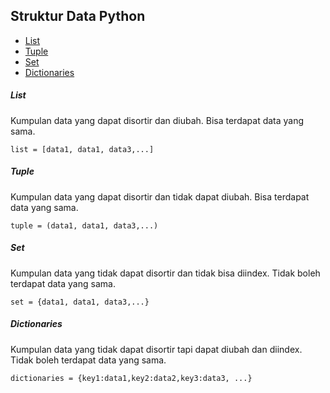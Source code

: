 ## Struktur Data Python

- [List]()
- [Tuple]()
- [Set]()
- [Dictionaries]()

##### List
Kumpulan data yang dapat disortir dan diubah. Bisa terdapat data yang sama.
```
list = [data1, data1, data3,...]
```
 
##### Tuple
Kumpulan data yang dapat disortir dan tidak dapat diubah. Bisa terdapat data yang sama.
```
tuple = (data1, data1, data3,...)
```

##### Set
Kumpulan data yang tidak dapat disortir dan tidak bisa diindex. Tidak boleh terdapat data yang sama.
```
set = {data1, data1, data3,...}
```

##### Dictionaries
Kumpulan data yang tidak dapat disortir tapi dapat diubah dan diindex. Tidak boleh terdapat data yang sama.
```
dictionaries = {key1:data1,key2:data2,key3:data3, ...}
```
